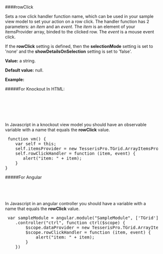 ﻿####rowClick

Sets a row click handler function name, which can be used in your sample view model to set your action on a row click. The handler function has 2 parameters: an *item* and an *event*. The *item* is an element of your itemsProvider array, binded to the clicked row. The *event* is a mouse event click.

If the **rowClick** setting is defined, then the **selectionMode** setting is set to 'none' and the **showDetailsOnSelection** setting is set to 'false'.

**Value:** a string.

**Default value:** null.

**Example:**

#####For Knockout
In HTML:
<!--Start the highlighter-->
<pre class="brush: html">
	<div data-bind="tgrid: { provider: itemsProvider, rowClick: rowClickHandler}">
	</div>
</pre>
#####
In Javascript in a knockout view model you should have an observable variable with a name that equals the **rowClick** value. 

<pre class="brush: js">
 function vm() {
    var self = this;
    self.itemsProvider = new TesserisPro.TGrid.ArrayItemsProvider(items);
    self.rowClickHandler = function (item, event) {
       alert("item: " + item);
	}
}
</pre>

#####For Angular

<pre class="brush: html">
	<t-grid provider="dataProvider" rowClick="rowClickHandler">
	</t-grid>
</pre>
#####
In Javascript in an angular controller you should have a variable with a name that equals the **rowClick** value. 

<pre class="brush:js">
 var sampleModule = angular.module("SampleModule", ['TGrid'])
    .controller("ctrl", function ctrl($scope) {
        $scope.dataProvider = new TesserisPro.TGrid.ArrayItemsProvider(items);
		$scope.rowClickHandler = function (item, event) {
			alert("item: " + item);
		}
	})
</pre>

#####
<script type="text/javascript">
    SyntaxHighlighter.highlight();
</script>